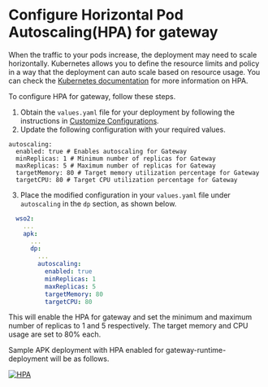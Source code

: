 # Configure Horizontal Pod Autoscaling(HPA) for gateway

When the traffic to your pods increase, the deployment may need to scale horizontally. Kubernetes allows you to define the resource limits and policy in a way that the deployment can auto scale based on resource usage. You can check the [Kubernetes documentation](https://kubernetes.io/docs/tasks/run-application/horizontal-pod-autoscale/) for more information on HPA.

To configure HPA for gateway, follow these steps.

1. Obtain the `values.yaml` file for your deployment by following the instructions in [Customize Configurations](../setup/Customize-Configurations.md).
2. Update the following configuration with your required values.
```
autoscaling:
  enabled: true # Enables autoscaling for Gateway
  minReplicas: 1 # Minimum number of replicas for Gateway
  maxReplicas: 5 # Maximum number of replicas for Gateway
  targetMemory: 80 # Target memory utilization percentage for Gateway
  targetCPU: 80 # Target CPU utilization percentage for Gateway
```

3. Place the modified configuration in your `values.yaml` file under `autoscaling` in the `dp` section, as shown below.

```yaml
  wso2:
    ...
    apk:
      ...
      dp:
        ...
        autoscaling:
          enabled: true
          minReplicas: 1
          maxReplicas: 5
          targetMemory: 80
          targetCPU: 80
``` 

This will enable the HPA for gateway and set the minimum and maximum number of replicas to 1 and 5 respectively. The target memory and CPU usage are set to 80% each.

Sample APK deployment with HPA enabled for gateway-runtime-deployment will be as follows.

[![HPA](../assets/img/setup/hpa-deployment.png)](../assets/img/setup/hpa-deployment.png)